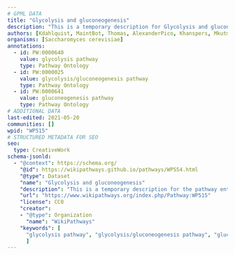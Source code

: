 ```yaml
---
# GPML DATA
title: "Glycolysis and gluconeogenesis"
description: "This is a temporary description for Glycolysis and gluconeogenesis"
authors: [Kdahlquist, MaintBot, Thomas, AlexanderPico, Khanspers, Mkutmon, Egonw, DeSl, Eweitz]
organisms: [Saccharomyces cerevisiae]
annotations:
  - id: PW:0000640
    value: glycolysis pathway
    type: Pathway Ontology
  - id: PW:0000025
    value: glycolysis/gluconeogenesis pathway
    type: Pathway Ontology
  - id: PW:0000641
    value: gluconeogenesis pathway
    type: Pathway Ontology
# ADDITIONAL DATA
last-edited: 2021-05-20
communities: []
wpid: "WP515"
# STRUCTURED METADATA FOR SEO
seo:
  type: CreativeWork
schema-jsonld:
  - "@context": https://schema.org/
    "@id": https://wikipathways.github.io/pathways/WP554.html
    "@type": Dataset
    "name": "Glycolysis and gluconeogenesis"
    "description": "This is a temporary description for the pathway entitled: Glycolysis and gluconeogenesis"
    "url": "https://www.wikipathways.org/index.php/Pathway:WP515"
    "license": CC0
    "creator":
    - "@type": Organization
      "name": "WikiPathways"
    "keywords": [
      "glycolysis pathway", "glycolysis/gluconeogenesis pathway", "gluconeogenesis pathway",
      ]
---
```

